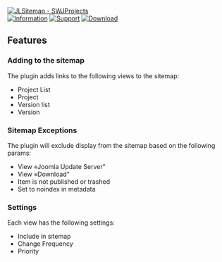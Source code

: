 [![JLSitemap - SWJProjects](https://www.septdir.com/images/solutions/projects/4/en-GB/cover.jpg)](https://www.septdir.com/ru/solutions/joomla/plugins/jlsitemap-swjprojects)  
[![Information](https://img.shields.io/badge/information--0.svg?style=for-the-badge&colorA=555&colorB=555&logoWidth=20)](https://www.septdir.com/ru/solutions/joomla/plugins/jlsitemap-swjprojects)
[![Support](https://img.shields.io/badge/support--0.svg?style=for-the-badge&colorA=555&colorB=555&logoWidth=20)](https://www.septdir.com/support#solution=jlsitemap-swjprojects)
[![Download](https://img.shields.io/github/release/SeptdirWorkshop/JLSitemap-SWJProjects.svg?style=for-the-badge&colorA=555&colorB=1e87f0&label=download)](https://www.septdir.com/solutions/download?element=plg_jlsitemap_swjprojects)

## Features
### Adding to the sitemap
The plugin adds links to the following views to the sitemap:
* Project List
* Project
* Version list
* Version

### Sitemap Exceptions
The plugin will exclude display from the sitemap based on the following params:
* View «Joomla Update Server"
* View «Download"
* Item is not published or trashed
* Set to noindex in metadata

### Settings
Each view has the following settings:
* Include in sitemap
* Change Frequency
* Priority